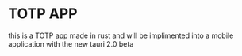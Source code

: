 # TOTP APP

this is a TOTP app made in rust and will be implimented into a mobile application
with the new tauri 2.0 beta

